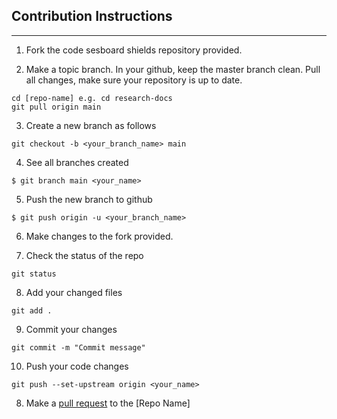 ## Contribution Instructions
---

1. Fork the code sesboard shields repository provided.

2. Make a topic branch. In your github, keep the master branch clean. Pull all changes, make sure your repository is up to date.
```shell
cd [repo-name] e.g. cd research-docs
git pull origin main
```

3. Create a new branch as follows
```shell
git checkout -b <your_branch_name> main
```

4. See all branches created
```shell
$ git branch main <your_name>
```

5. Push the new branch to github
```shell
$ git push origin -u <your_branch_name>
```

6. Make changes to the fork provided.

7. Check the status of the repo
```shell
git status
```
8. Add your changed files
```shell
git add .
```
9. Commit your changes
```shell
git commit -m "Commit message"
```
10. Push your code changes
```shell
git push --set-upstream origin <your_name>
```
8. Make a [pull request](https://www.digitalocean.com/community/tutorials/how-to-create-a-pull-request-on-github) to the [Repo Name]


